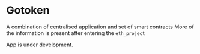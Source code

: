 # Gotoken
A combination of centralised application and set of smart contracts
More of the information is present after entering the `eth_project`

App is under development.
